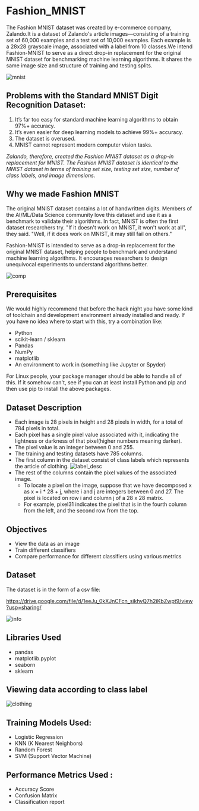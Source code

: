 # Fashion_MNIST

The Fashion MNIST dataset was created by e-commerce company, Zalando.It is a dataset of Zalando's article images—consisting of a training set of 60,000 examples and a test set of 10,000 examples. Each example is a 28x28 grayscale image, associated with a label from 10 classes.We intend Fashion-MNIST to serve as a direct drop-in replacement for the original MNIST dataset for benchmarking machine learning algorithms. It shares the same image size and structure of training and testing splits.

![mnist](https://user-images.githubusercontent.com/41579652/56460242-4b9c1600-63bd-11e9-868e-855f64e27857.gif)

## Problems with the Standard MNIST Digit Recognition Dataset:
1. It’s far too easy for standard machine learning algorithms to obtain 97%+ accuracy.
2. It’s even easier for deep learning models to achieve 99%+ accuracy.
3. The dataset is overused.
4. MNIST cannot represent modern computer vision tasks.

*Zalando, therefore, created the Fashion MNIST dataset as a drop-in replacement for MNIST. The Fashion MNIST dataset is identical to the MNIST dataset in terms of training set size, testing set size, number of class labels, and image dimensions.*

## Why we made Fashion MNIST

The original MNIST dataset contains a lot of handwritten digits. Members of the AI/ML/Data Science community love this dataset and use it as a benchmark to validate their algorithms. In fact, MNIST is often the first dataset researchers try. "If it doesn't work on MNIST, it won't work at all", they said. "Well, if it does work on MNIST, it may still fail on others."

Fashion-MNIST is intended to serve as a drop-in replacement for the original MNIST dataset, helping people to benchmark and understand machine learning algorithms. It encourages researchers to design unequivocal experiments to understand algorithms better.

![comp](https://user-images.githubusercontent.com/41579652/56460291-2e1b7c00-63be-11e9-9556-357c8fea8ac6.JPG)

## Prerequisites

We would highly recommend that before the hack night you have some kind of toolchain and development environment already installed and ready. If you have no idea where to start with this, try a combination like:
- Python
- scikit-learn / sklearn
- Pandas
- NumPy
- matplotlib
- An environment to work in (something like Jupyter or Spyder)

For Linux people, your package manager should be able to handle all of this. If it somehow can't, see if you can at least install Python and pip and then use pip to install the above packages.

## Dataset Description

- Each image is 28 pixels in height and 28 pixels in width, for a total of 784 pixels in total.
- Each pixel has a single pixel value associated with it, indicating the lightness or darkness of that pixel(higher numbers meaning darker).
- The pixel value is an integer between 0 and 255.
- The training and testing datasets have 785 columns.
- The first column in the dataset consist of class labels which represents the article of clothing.
![label_desc](https://user-images.githubusercontent.com/41579652/56460399-b0587000-63bf-11e9-99a3-1c93f700ccd3.JPG)
- The rest of the columns contain the pixel values of the associated image.
  - To locate a pixel on the image, suppose that we have decomposed x as x = i * 28 + j, where i and j are integers between 0 and 27. The pixel is located on row i and column j of a 28 x 28 matrix.
  - For example, pixel31 indicates the pixel that is in the fourth column from the left, and the second row from the top.
  
## Objectives
- View the data as an image
- Train different classifiers
- Compare performance for different classifiers using various metrics

## Dataset

The dataset is in the form of a csv file:

https://drive.google.com/file/d/1eeJu_0kXJnCFcn_sikhvQ7h2iKbZwpt9/view?usp=sharing/

![info](https://user-images.githubusercontent.com/41579652/56461130-4cd43f80-63cb-11e9-8a82-b30df9a4e27a.JPG)

## Libraries Used
- pandas
- matplotlib.pyplot
- seaborn
- sklearn

## Viewing data according to class label

![clothing](https://user-images.githubusercontent.com/41579652/56461301-f4527180-63cd-11e9-9ded-21b69227eddc.JPG)

## Training Models Used:

- Logistic Regression
- KNN (K Nearest Neighbors)
- Random Forest
- SVM (Support Vector Machine)

## Performance Metrics Used :

- Accuracy Score
- Confusion Matrix
- Classification report








  





